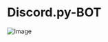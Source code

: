 # Discord.py-BOT

![Image](https://github.com/user-attachments/assets/ff2620d6-9169-4f89-b0fb-e09c9ea7de6e)